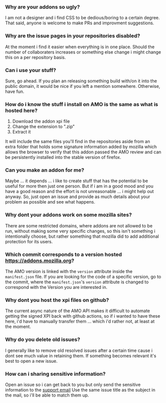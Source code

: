 
### Why are your addons so ugly?

I am not a designer and i find CSS to be dedious/boring to a certain degree.
That said, anyone is welcome to make PRs and improvment suggestions.

### Why are the issue pages in your repositories disabled? 

At the moment i find it easier when everything is in one place. 
Should the number of collaboraters increases or something else change i might change this on a per repository basis. 

### Can i use your stuff? 

Sure, go ahead. If you plan an releasing something build with/on it into the public domain, 
it would be nice if you left a mention somewhere. Otherwise, have fun.   

### How do i know the stuff i install on AMO is the same as what is hosted here?

1. Download the addon xpi file
2. Change the extension to ".zip"
3. Extract it

It will include the same files you'll find in the repositories aside from an extra folder that holds some signature information added by mozilla which allows the browser to verify that this addon passed the AMO review and can be persistently installed into the stable version of firefox. 

### Can you make an addon for me?

Maybe ... it depends ... i like to create stuff that has the potential to be useful for more then just one person.
But if i am in a good mood and you have a good reason and the effort is not unreasonable ... i might help out anyway. 
So, just open an issue and provide as much details about your problem as possible and see what happens. 

### Why dont your addons work on some mozilla sites?

There are some restricted domains, where addons are not allowed to be run, without making some very specific changes, so this isn't something i intentionally choose, but rather something that mozilla did to add additional protection for its users. 

### Which commit corresponds to a version hosted https://addons.mozilla.org? 

The AMO version is linked with the `version` attribute inside the `manifest.json` file.
If you are looking for the code of a specific version, go to the commit, where the `manifest.json`'s `version` attribute is changed to correspond with the Version you are interested in.

### Why dont you host the xpi files on github?

The current async nature of the AMO API makes it difficult to automate getting the signed XPI back with github actions, so if i wanted to have these here, i'd have to manually transfer them ... which i'd rather not, at least at the moment.

### Why do you delete old issues?

I generally like to remove old resolved issues after a certain time cause i dont see much value in retaining them. 
If something becomes relevant it's best to open a new issue.  

### How can i sharing sensitive information? 

Open an issue so i can get back to you but only send the sensitive information 
to the [support email](mailto:w7d7289je@mozmail.com) 
Use the same issue title as the subject in the mail, so i'll be able to match them up. 

